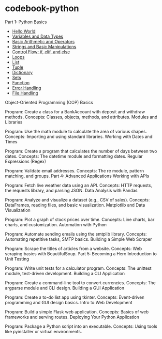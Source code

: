 # codebook-python

Part 1: Python Basics

- [Hello World](./src/01_hello_world/program.py)
- [Variables and Data Types](./src/02_variables/program.py)
- [Basic Arithmetic and Operators](./src/03_operations/program.py)
- [Strings and Basic Manipulations](./src/04_strings/program.py)
- [Control Flow: if, elif, and else](./src/05_control_flow/program.py)
- [Loops](./src/06_loops/program.py)
- [List](./src/07_list/program.py)
- [Tuple](./src/08_tuple/program.py)
- [Dictionary](./src/09_dictionary/program.py)
- [Sets](./src/10_sets/program.py)
- [Function](./src/11_functions/program.py)
- [Error Handling](./src/12_error_handling/program.py)
- [File Handling](./src/13_file_handling/program.py)


Object-Oriented Programming (OOP) Basics

Program: Create a class for a BankAccount with deposit and withdraw methods.
Concepts: Classes, objects, methods, and attributes.
Modules and Libraries

Program: Use the math module to calculate the area of various shapes.
Concepts: Importing and using standard libraries.
Working with Dates and Times

Program: Create a program that calculates the number of days between two dates.
Concepts: The datetime module and formatting dates.
Regular Expressions (Regex)

Program: Validate email addresses.
Concepts: The re module, pattern matching, and groups.
Part 4: Advanced Applications
Working with APIs

Program: Fetch live weather data using an API.
Concepts: HTTP requests, the requests library, and parsing JSON.
Data Analysis with Pandas

Program: Analyze and visualize a dataset (e.g., CSV of sales).
Concepts: DataFrames, reading files, and basic visualization.
Matplotlib and Data Visualization

Program: Plot a graph of stock prices over time.
Concepts: Line charts, bar charts, and customization.
Automation with Python

Program: Automate sending emails using the smtplib library.
Concepts: Automating repetitive tasks, SMTP basics.
Building a Simple Web Scraper

Program: Scrape the titles of articles from a website.
Concepts: Web scraping basics with BeautifulSoup.
Part 5: Becoming a Hero
Introduction to Unit Testing

Program: Write unit tests for a calculator program.
Concepts: The unittest module, test-driven development.
Building a CLI Application

Program: Create a command-line tool to convert currencies.
Concepts: The argparse module and CLI design.
Building a GUI Application

Program: Create a to-do list app using tkinter.
Concepts: Event-driven programming and GUI design basics.
Intro to Web Development

Program: Build a simple Flask web application.
Concepts: Basics of web frameworks and serving routes.
Deploying Your Python Application

Program: Package a Python script into an executable.
Concepts: Using tools like pyinstaller or virtual environments.